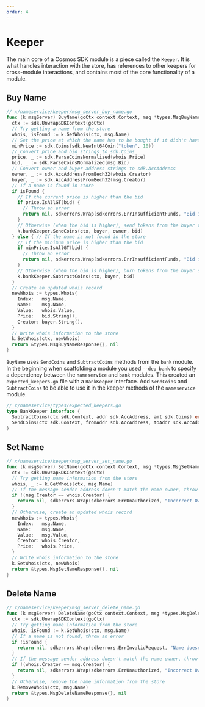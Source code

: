 ```yaml
---
order: 4
---
```


# Keeper

The main core of a Cosmos SDK module is a piece called the `Keeper`. It is what handles interaction with the store, has references to other keepers for cross-module interactions, and contains most of the core functionality of a module.

## Buy Name

```go
// x/nameservice/keeper/msg_server_buy_name.go
func (k msgServer) BuyName(goCtx context.Context, msg *types.MsgBuyName) (*types.MsgBuyNameResponse, error) {
  ctx := sdk.UnwrapSDKContext(goCtx)
  // Try getting a name from the store
  whois, isFound := k.GetWhois(ctx, msg.Name)
  // Set the price at which the name has to be bought if it didn't have an owner before
  minPrice := sdk.Coins{sdk.NewInt64Coin("token", 10)}
  // Convert price and bid strings to sdk.Coins
  price, _ := sdk.ParseCoinsNormalized(whois.Price)
  bid, _ := sdk.ParseCoinsNormalized(msg.Bid)
  // Convert owner and buyer address strings to sdk.AccAddress
  owner, _ := sdk.AccAddressFromBech32(whois.Creator)
  buyer, _ := sdk.AccAddressFromBech32(msg.Creator)
  // If a name is found in store
  if isFound {
    // If the current price is higher than the bid
    if price.IsAllGT(bid) {
      // Throw an error
      return nil, sdkerrors.Wrap(sdkerrors.ErrInsufficientFunds, "Bid is not high enough")
    }
    // Otherwise (when the bid is higher), send tokens from the buyer to the owner
    k.bankKeeper.SendCoins(ctx, buyer, owner, bid)
  } else { // If the name is not found in the store
    // If the minimum price is higher than the bid
    if minPrice.IsAllGT(bid) {
      // Throw an error
      return nil, sdkerrors.Wrap(sdkerrors.ErrInsufficientFunds, "Bid is less than min amount")
    }
    // Otherwise (when the bid is higher), burn tokens from the buyer's account (as a payment for the name)
    k.bankKeeper.SubtractCoins(ctx, buyer, bid)
  }
  // Create an updated whois record
  newWhois := types.Whois{
    Index:   msg.Name,
    Name:    msg.Name,
    Value:   whois.Value,
    Price:   bid.String(),
    Creator: buyer.String(),
  }
  // Write whois information to the store
  k.SetWhois(ctx, newWhois)
  return &types.MsgBuyNameResponse{}, nil
}
```

`BuyName` uses `SendCoins` and `SubtractCoins` methods from the `bank` module. In the beginning when scaffolding a module you used `--dep bank` to specify a dependency between the `nameservice` and `bank` modules. This created an `expected_keepers.go` file with a `BankKeeper` interface. Add `SendCoins` and `SubtractCoins` to be able to use it in the keeper methods of the `nameservice` module.

```go
// x/nameservice/types/expected_keepers.go
type BankKeeper interface {
  SubtractCoins(ctx sdk.Context, addr sdk.AccAddress, amt sdk.Coins) error
  SendCoins(ctx sdk.Context, fromAddr sdk.AccAddress, toAddr sdk.AccAddress, amt sdk.Coins) error
}
```

## Set Name

```go
// x/nameservice/keeper/msg_server_set_name.go
func (k msgServer) SetName(goCtx context.Context, msg *types.MsgSetName) (*types.MsgSetNameResponse, error) {
  ctx := sdk.UnwrapSDKContext(goCtx)
  // Try getting name information from the store
  whois, _ := k.GetWhois(ctx, msg.Name)
  // If the message sender address doesn't match the name owner, throw an error
  if !(msg.Creator == whois.Creator) {
    return nil, sdkerrors.Wrap(sdkerrors.ErrUnauthorized, "Incorrect Owner")
  }
  // Otherwise, create an updated whois record
  newWhois := types.Whois{
    Index:   msg.Name,
    Name:    msg.Name,
    Value:   msg.Value,
    Creator: whois.Creator,
    Price:   whois.Price,
  }
  // Write whois information to the store
  k.SetWhois(ctx, newWhois)
  return &types.MsgSetNameResponse{}, nil
}
```

## Delete Name

```go
// x/nameservice/keeper/msg_server_delete_name.go
func (k msgServer) DeleteName(goCtx context.Context, msg *types.MsgDeleteName) (*types.MsgDeleteNameResponse, error) {
  ctx := sdk.UnwrapSDKContext(goCtx)
  // Try getting name information from the store
  whois, isFound := k.GetWhois(ctx, msg.Name)
  // If a name is not found, throw an error
  if !isFound {
    return nil, sdkerrors.Wrap(sdkerrors.ErrInvalidRequest, "Name doesn't exist")
  }
  // If the message sender address doesn't match the name owner, throw an error
  if !(whois.Creator == msg.Creator) {
    return nil, sdkerrors.Wrap(sdkerrors.ErrUnauthorized, "Incorrect Owner")
  }
  // Otherwise, remove the name information from the store
  k.RemoveWhois(ctx, msg.Name)
  return &types.MsgDeleteNameResponse{}, nil
}
```